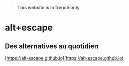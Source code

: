 > **This website is in french only**

# alt+escape
## Des alternatives au quotidien

[https://alt-escape.github.io](https://alt-escape.github.io)